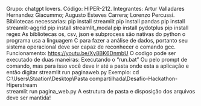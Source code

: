 Grupo: chatgpt lovers.
Código: HIPER-212.
Integrantes: Artur Valladares Hernandez Giacummo; Augusto Esteves Carrera; Lorenzo Percussi.
Bibliotecas necessarias:
pip install streamlit
pip install pandas
pip install streamlit-aggrid
pip install streamlit_modal
pip install pydotplus
pip install regex
As bibliotecas os, csv, json e subprocess são nativas do python
o programa usa a linguagem C para fazer a análise de dados, portanto seu sistema operacional deve ser capaz de reconhecer o comando gcc.
Funcionamento: https://youtu.be/Xy8BK6DnmbU 
O codigo pode ser executado de duas maneiras:
Executando o “run.bat” 
Ou pelo prompt de comando, mas para isso você deve ir até a pasta onde esta a aplicação e então digitar streamlit run paginaweb.py
Exemplo:
cd C:\Users\Staation\Desktop\Pasta compartilhada\Desafio-Hackathon-Hiperstream\
streamlit run pagina_web.py
A estrutura de pasta e disposição dos arquivos deve ser mantida!

